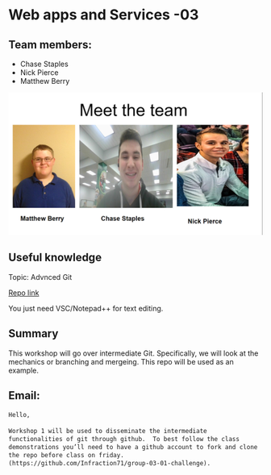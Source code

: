 # Web apps and Services -03

## Team members:
- Chase Staples
- Nick Pierce
- Matthew Berry



![Team slide](Untitled.png)


 ## Useful knowledge
 Topic: Advnced Git

 [Repo link](https://github.com/Infraction71/group-03-01-challenge)

 You just need VSC/Notepad++ for text editing. 

## Summary
This workshop will go over intermediate Git. Specifically, we will look at the mechanics or branching and mergeing. This repo will be used as an example. 


## Email:
```
Hello,

Workshop 1 will be used to disseminate the intermediate functionalities of git through github.  To best follow the class demonstrations you’ll need to have a github account to fork and clone the repo before class on friday. 
(https://github.com/Infraction71/group-03-01-challenge).

```